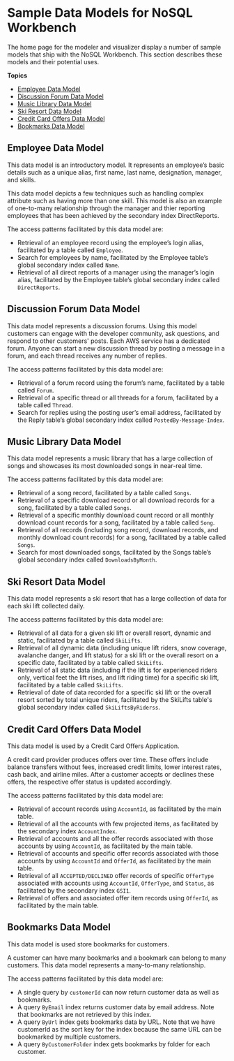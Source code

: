 # Sample Data Models for NoSQL Workbench<a name="workbench.SampleModels"></a>

The home page for the modeler and visualizer display a number of sample models that ship with the NoSQL Workbench\. This section describes these models and their potential uses\.

**Topics**
+ [Employee Data Model](#workbench.SampleModels.EmployeeDataModel)
+ [Discussion Forum Data Model](#workbench.SampleModels.DiscussionForumDataModel)
+ [Music Library Data Model](#workbench.SampleModels.MusicLibraryDataModel)
+ [Ski Resort Data Model](#workbench.SampleModels.SkiResortDataModel)
+ [Credit Card Offers Data Model](#workbench.SampleModels.CreditCardOffersDataModel)
+ [Bookmarks Data Model](#workbench.SampleModels.BookmarksDataModel)

## Employee Data Model<a name="workbench.SampleModels.EmployeeDataModel"></a>

This data model is an introductory model\. It represents an employee’s basic details such as a unique alias, first name, last name, designation, manager, and skills\.

This data model depicts a few techniques such as handling complex attribute such as having more than one skill\. This model is also an example of one\-to\-many relationship through the manager and thier reporting employees that has been achieved by the secondary index DirectReports\.

The access patterns facilitated by this data model are:
+ Retrieval of an employee record using the employee’s login alias, facilitated by a table called `Employee`\.
+ Search for employees by name, facilitated by the Employee table’s global secondary index called `Name`\.
+ Retrieval of all direct reports of a manager using the manager’s login alias, facilitated by the Employee table’s global secondary index called `DirectReports`\.

## Discussion Forum Data Model<a name="workbench.SampleModels.DiscussionForumDataModel"></a>

This data model represents a discussion forums\. Using this model customers can engage with the developer community, ask questions, and respond to other customers' posts\. Each AWS service has a dedicated forum\. Anyone can start a new discussion thread by posting a message in a forum, and each thread receives any number of replies\.

The access patterns facilitated by this data model are:
+ Retrieval of a forum record using the forum’s name, facilitated by a table called `Forum`\.
+ Retrieval of a specific thread or all threads for a forum, facilitated by a table called `Thread`\.
+ Search for replies using the posting user’s email address, facilitated by the Reply table’s global secondary index called `PostedBy-Message-Index`\.

## Music Library Data Model<a name="workbench.SampleModels.MusicLibraryDataModel"></a>

This data model represents a music library that has a large collection of songs and showcases its most downloaded songs in near\-real time\.

The access patterns facilitated by this data model are:
+ Retrieval of a song record, facilitated by a table called `Songs`\.
+ Retrieval of a specific download record or all download records for a song, facilitated by a table called `Songs`\.
+ Retrieval of a specific monthly download count record or all monthly download count records for a song, facilitated by a table called `Song`\.
+ Retrieval of all records \(including song record, download records, and monthly download count records\) for a song, facilitated by a table called `Songs`\.
+ Search for most downloaded songs, facilitated by the Songs table’s global secondary index called `DownloadsByMonth`\.

## Ski Resort Data Model<a name="workbench.SampleModels.SkiResortDataModel"></a>

This data model represents a ski resort that has a large collection of data for each ski lift collected daily\.

The access patterns facilitated by this data model are:
+ Retrieval of all data for a given ski lift or overall resort, dynamic and static, facilitated by a table called `SkiLifts`\.
+ Retrieval of all dynamic data \(including unique lift riders, snow coverage, avalanche danger, and lift status\) for a ski lift or the overall resort on a specific date, facilitated by a table called `SkiLifts`\.
+ Retrieval of all static data \(including if the lift is for experienced riders only, vertical feet the lift rises, and lift riding time\) for a specific ski lift, facilitated by a table called `SkiLifts`\.
+ Retrieval of date of data recorded for a specific ski lift or the overall resort sorted by total unique riders, facilitated by the SkiLifts table's global secondary index called `SkiLiftsByRiderss`\.

## Credit Card Offers Data Model<a name="workbench.SampleModels.CreditCardOffersDataModel"></a>

This data model is used by a Credit Card Offers Application\.

A credit card provider produces offers over time\. These offers include balance transfers without fees, increased credit limits, lower interest rates, cash back, and airline miles\. After a customer accepts or declines these offers, the respective offer status is updated accordingly\.

The access patterns facilitated by this data model are:
+ Retrieval of account records using `AccountId`, as facilitated by the main table\.
+ Retrieval of all the accounts with few projected items, as facilitated by the secondary index `AccountIndex`\.
+ Retrieval of accounts and all the offer records associated with those accounts by using `AccountId`, as facilitated by the main table\.
+ Retrieval of accounts and specific offer records associated with those accounts by using `AccountId` and `OfferId`, as facilitated by the main table\.
+ Retrieval of all `ACCEPTED/DECLINED` offer records of specific `OfferType` associated with accounts using `AccountId`, `OfferType`, and `Status`, as facilitated by the secondary index `GSI1`\.
+ Retrieval of offers and associated offer item records using `OfferId`, as facilitated by the main table\.

## Bookmarks Data Model<a name="workbench.SampleModels.BookmarksDataModel"></a>

This data model is used store bookmarks for customers\.

A customer can have many bookmarks and a bookmark can belong to many customers\. This data model represents a many\-to\-many relationship\. 

The access patterns facilitated by this data model are:
+ A single query by `customerId` can now return customer data as well as bookmarks\.
+ A query `ByEmail` index returns customer data by email address\. Note that bookmarks are not retrieved by this index\.
+ A query `ByUrl` index gets bookmarks data by URL\. Note that we have customerId as the sort key for the index because the same URL can be bookmarked by multiple customers\.
+ A query `ByCustomerFolder` index gets bookmarks by folder for each customer\.